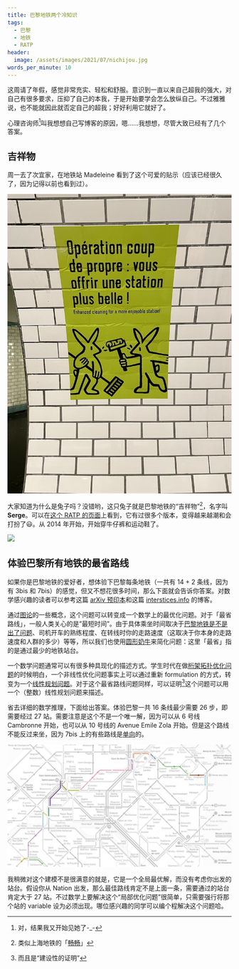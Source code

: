 ```yaml
---
title: 巴黎地铁两个冷知识
tags:
  - 巴黎
  - 地铁
  - RATP
header:
  image: /assets/images/2021/07/nichijou.jpg
words_per_minute: 10
---
```

这周请了年假，感觉非常充实、轻松和舒服。意识到一直以来自己超我的强大，对自己有很多要求，压抑了自己的本我，于是开始要学会怎么放纵自己。不过雅雅说，也不能就因此就否定自己的超我；好好利用它就好了。

心理咨询师[^1]叫我想想自己写博客的原因，嗯……我想想，尽管大致已经有了几个答案。

## 吉祥物

周一去了次宜家，在地铁站 Madeleine 看到了这个可爱的贴示（应该已经很久了，因为记得以前也看到过）。

<img src="/assets/images/2021/07/serge.jpg" width="600px" />

大家知道为什么是兔子吗？没错哟，这只兔子就是巴黎地铁的“吉祥物”[^2]，名字叫 **Serge**。可以在[这个 RATP 的页面](https://www.ratp.fr/serge-le-lapin)上看到，它有过很多个版本，变得越来越潮和会打扮了😃。从 2014 年开始，开始穿牛仔裤和运动鞋了。

[<img src="https://upload.wikimedia.org/wikipedia/commons/thumb/f/f3/Evolution_Lapin_Serge.jpg/1280px-Evolution_Lapin_Serge.jpg" width="800px" />](https://fr.wikipedia.org/wiki/Lapin_du_m%C3%A9tro_parisien#/media/Fichier:Evolution_Lapin_Serge.jpg)

## 体验巴黎所有地铁的最省路线

如果你是巴黎地铁的爱好者，想体验下巴黎每条地铁（一共有 14 + 2 条线，因为有 3bis 和 7bis）的感觉，但又不想花很多时间，那么下面就会告诉你答案。对数学感兴趣的读者可以参考这篇 [arXiv 预印本](https://arxiv.org/abs/1709.05948)和这篇 [interstices.info](https://interstices.info/quel-trajet-optimal-pour-passer-au-moins-une-fois-par-toutes-les-lignes-de-metro/) 的博客。

通过[图论](https://en.wikipedia.org/wiki/Graph_theory)的一些概念，这个问题可以转变成一个数学上的最优化问题。对于「最省路线」，一般人类关心的是”最短时间”。由于具体乘坐时间取决于[巴黎地铁是不是出了问题](/2019/02/20/2019-02-20-ratp-incident-probability)、司机开车的熟练程度、在转线时你的走路速度（这取决于你本身的走路速度和人群的多少）等等，所以我们也使用[圆形奶牛](https://en.wikipedia.org/wiki/Spherical_cow)来简化问题：这里「最省」指的是通过最少的地铁站台。

一个数学问题通常可以有很多种具现化的描述方式。学生时代在做[桁架拓扑优化问题](2012/05/20/optimisationtopo)的时候明白，一个非线性优化问题事实上可以通过重新 formulation 的方式，转变为一个[线性规划问题](https://en.wikipedia.org/wiki/Linear_programming)。对于这个最省路线问题同样，可以证明[^3]这个问题可以用一个（整数）线性规划问题来描述。

省去详细的数学推理，下面给出答案。体验巴黎一共 16 条线最少需要 26 步，即需要经过 27 站。需要注意是这个不是一个唯一解，因为可以从 6 号线 Cambronne 开始，也可以从 10 号线的 Avenue Emile Zola 开始。但是这个路线不能反过来坐，因为 7bis 上的有些路线是[单向](/2014/02/04/parismetro)的。

<img src="/assets/images/2021/07/optimal-solution-metro.jpg" width="800px" />

我稍微对这个建模不是很满意的就是，它是一个全局最优解，而没有考虑你出发的站台。假设你从 Nation 出发，那么最佳路线肯定不是上面一条，需要通过的站台肯定大于 27 站。不过数学上要解决这个“局部优化问题”很简单，只需要强行将那个站的 variable 设为必须出现。哪位感兴趣的同学可以编个程解决这个问题哈。

[^1]: 对，结果我又开始见她了-_-
[^2]: 类似上海地铁的「[畅畅](https://baike.baidu.com/item/%E7%95%85%E7%95%85/7773893)」
[^3]: 而且是“建设性的证明”
